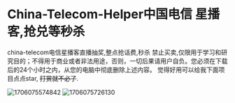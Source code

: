# China-Telecom-Helper中国电信 星播客,抢兑等秒杀

china-telecom电信星播客直播抽奖,整点抢话费,秒杀
禁止买卖,仅限用于学习和研究目的；不得用于商业或者非法用途，否则，一切后果请用户自负。您必须在下载后的24个小时之内，从您的电脑中彻底删除上述内容。
觉得好用可以给我下面项目点点star, ~~打赏就不必了~~.

![1706075574842](https://github.com/0o0o0oi/telecom-helper/assets/151598173/ced49c60-54c7-4d02-913f-6c50b5017d55)
![1706075726130](https://github.com/0o0o0oi/telecom-helper/assets/151598173/2b6dd266-434b-48ca-a31b-6e659596f2b0)
